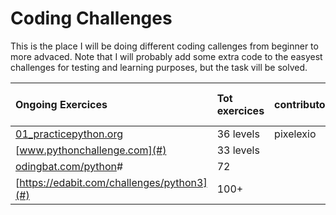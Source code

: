 # Coding Challenges

This is the place I will be doing different coding callenges from beginner to more advaced.
Note that I will probably add some extra code to the easyest challenges for testing and learning purposes, but the task vill be solved.

| Ongoing Exercices  	                 | Tot exercices	| contributors	| solved 	| rest      | currenty working on  |
|:---	                                 |:---	          |:---	          |:---	    |:---	      |:--           |
| [01_practicepython.org](https://github.com/pixelexio/CodingChallenges/tree/master/01%20-%20practicepython_org)  	           | 36 levels  	  | pixelexio     | 78      | 28        |             |
| [www.pythonchallenge.com](#)  	           | 33 levels      |              	| 72      | 72        |             |
| [odingbat.com/python]()#     	           | 72             |   	          |   	    |    	      |             |   
|[https://edabit.com/challenges/python3](#) | 100+           |              | 0       |           |          |
